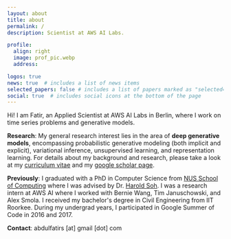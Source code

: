 ```yaml
---
layout: about
title: about
permalink: /
description: Scientist at AWS AI Labs.

profile:
  align: right
  image: prof_pic.webp
  address:

logos: true
news: true  # includes a list of news items
selected_papers: false # includes a list of papers marked as "selected={true}"
social: true  # includes social icons at the bottom of the page
---
```


Hi! I am Fatir, an Applied Scientist at AWS AI Labs in Berlin, where I work on time series problems and generative models. 

**Research**: My general research interest lies in the area of **deep generative models**, encompassing probabilistic generative modeling (both implicit and explicit), variational inference, unsupervised learning, and representation learning. For details about my background and research, please take a look at my <a href="https://drive.google.com/open?id=1T9tMY1NQQTTFE2sIYXjuVDUIufE5xXB6" target="_blank">curriculum vitae</a> and my [google scholar page](https://scholar.google.com/citations?user=BZ0EoqIAAAAJ&hl=en).

**Previously**: I graduated with a PhD in Computer Science from [NUS School of Computing](https://www.comp.nus.edu.sg/) where I was advised by Dr. [Harold Soh](https://haroldsoh.github.io). I was a research intern at AWS AI where I worked with Bernie Wang, Tim Januschowski, and Alex Smola. I received my bachelor's degree in Civil Engineering from IIT Roorkee. During my undergrad years, I participated in Google Summer of Code in 2016 and 2017.

**Contact**: abdulfatirs [at] gmail [dot] com
